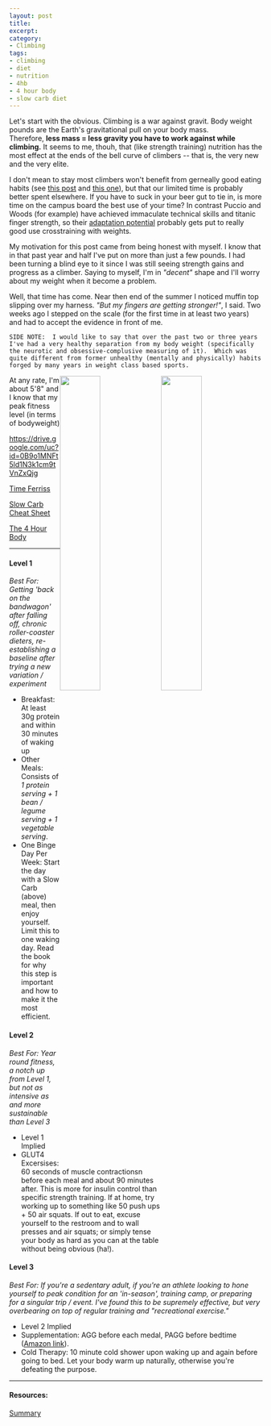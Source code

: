 ```yaml
---
layout: post
title:
excerpt:
category:
- Climbing
tags:
- climbing
- diet
- nutrition
- 4hb
- 4 hour body
- slow carb diet
---
```


Let's start with the obvious.  Climbing is a war against gravit.  Body weight pounds are the Earth's gravitational pull on your body mass.  
Therefore, **less mass = less gravity you have to work against while climbing.**  It seems to me, thouh, that (like strength training) 
nutrition has the most effect at the ends of the bell curve of climbers -- that is, the very new and the very elite.

I don't mean to stay most climbers won't benefit from gerneally good eating habits (see [this 
post](http://www.climbstrong.com/articles/20130107_2) and [this one](http://www.climbstrong.com/articles/20130107_1)), but that our limited 
time is probably better spent elsewhere.  If you have to suck in your beer gut to tie in, is more time on the campus board the best use of your 
time?  In contrast Puccio and Woods (for example) have achieved immaculate technical skills and titanic finger strength, so their [adaptation 
potential](http://www.climbstrong.com/articles/20150401) probably gets put to really good use crosstraining with weights.

My motivation for this post came from being honest with myself.  I know that in that past year and half I've put on more than just a few 
pounds.  I had been turning a blind eye to it since I was still seeing strength gains and progress as a climber.  Saying to myself, I'm in 
*"decent"* shape and I'll worry about my weight when it become a problem.

Well, that time has come.  Near then end of the summer I noticed muffin top slipping over my harness.  *"But my fingers are getting 
stronger!"*, I said.  Two weeks ago I stepped on the scale (for the first time in at least two years) and had to accept the evidence in front 
of me.  

```
SIDE NOTE:  I would like to say that over the past two or three years 
I've had a very healthy separation from my body weight (specifically 
the neurotic and obsessive-complusive measuring of it).  Which was 
quite different from former unhealthy (mentally and physically) habits 
forged by many years in weight class based sports.  
```


<img style="height: auto; width: 40%; float: right; margin-bottom: 30%" src="https://drive.google.com/uc?id=0B2RH_BSaD6YPRGxUM3YtRlo0WVk" />
  
<img style="height: auto; width: 40%; float: right" src="https://drive.google.com/uc?id=0B2RH_BSaD6YPUllhcTI0d2tUZ3c" />


At any rate, I'm about 5'8" and I know that my peak fitness level (in terms of bodyweight)

https://drive.google.com/uc?id=0B9o1MNFt5ld1N3k1cm9tVnZxQjg

[Time Ferriss](http://fourhourworkweek.com/blog/)

[Slow Carb Cheat Sheet](https://2.bp.blogspot.com/_oQ1MCSxTUps/TSIDc5T10jI/AAAAAAAAX34/krncd6VDkq0/s1600/4HB_FatLoss_CheatSheet.png)

[The 4 Hour Body](https://www.amazon.com/Hour-Body-Uncommon-Incredible-Superhuman/dp/030746363X)

-----

#### Level 1

*Best For: Getting 'back on the bandwagon' after falling off, chronic roller-coaster dieters, re-establishing a baseline after trying a new 
variation / experiment*

- Breakfast: At least 30g protein and within 30 minutes of waking up
- Other Meals: Consists of *1 protein serving + 1 bean / legume serving + 1 vegetable serving*.  
- One Binge Day Per Week:  Start the day with a Slow Carb (above) meal, then enjoy yourself.  Limit this to one waking day.  Read the book for 
why this step is important and how to make it the most efficient.

#### Level 2

*Best For: Year round fitness, a notch up from Level 1, but not as intensive as and more sustainable than Level 3*

- Level 1 Implied
- GLUT4 Excersises: 60 seconds of muscle contractionsn before each meal and about 90 minutes after.  This is more for insulin control than 
specific strength training.  If at home, try working up to something like 50 push ups + 50 air squats.  If out to eat, excuse yourself to the 
restroom and to wall presses and air squats; or simply tense your body as hard as you can at the table without being obvious (ha!).

#### Level 3

*Best For: If you're a sedentary adult, if you're an athlete looking to hone yourself to peak condition for an 'in-season', training camp, or 
preparing for a singular trip / event.  I've found this to be supremely effective, but very overbearing on top of regular training and 
"recreational exercise."*

- Level 2 Implied
- Supplementation: AGG before each medal, PAGG before bedtime ([Amazon 
link](https://www.amazon.com/PAGG-Pareto-Nutrition-Month-Ingredients/dp/B004STCUDY)).
- Cold Therapy:  10 minute cold shower upon waking up and again before going to bed.  Let your body warm up  naturally, otherwise you're 
defeating the purpose.




-----

#### Resources:

[Summary](https://www.skillcollector.com/4-hour-body-summary/)
